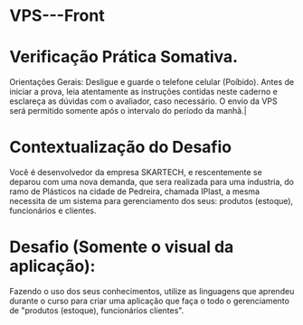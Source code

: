 # VPS---Front

# Verificação Prática Somativa.
Orientações Gerais:
Desligue e guarde o telefone celular (Poíbido).
Antes de iniciar a prova, leia atentamente as instruções contidas neste caderno e esclareça as dúvidas com o avaliador, caso necessário.
O envio da VPS será permitido somente após o intervalo do período da manhã.|

# Contextualização do Desafio
Você é desenvolvedor da empresa SKARTECH, e rescentemente se deparou com uma nova demanda, que sera realizada para uma industria, do ramo de Plásticos na cidade de Pedreira, chamada IPlast, a mesma necessita de um sistema para gerenciamento dos seus: produtos (estoque), funcionários e clientes.

# Desafio (Somente o visual da aplicação):
Fazendo o uso dos seus conhecimentos, utilize as linguagens que aprendeu durante o curso para criar uma aplicação que faça o todo o gerenciamento de "produtos (estoque), funcionários clientes".

